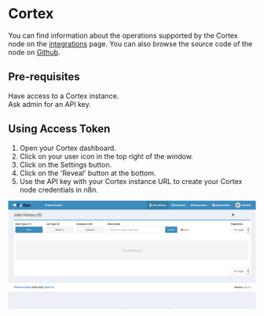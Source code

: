 # Cortex

You can find information about the operations supported by the Cortex node on the [integrations](./integrations/n8n-nodes-base.cortex) page. You can also browse the source code of the node on [Github](https://github.com/n8n-io/n8n/tree/master/packages/nodes-base/nodes/Cortex).

## Pre-requisites

Have access to a Cortex instance.   
Ask admin for an API key.

## Using Access Token

1. Open your Cortex dashboard.
2. Click on your user icon in the top right of the window.
3. Click on the Settings button.
4. Click on the 'Reveal' button at the bottom.
5. Use the API key with your Cortex instance URL to create your Cortex node credentials in n8n.


![Getting Cortex credentials](./using-access-token.gif)
